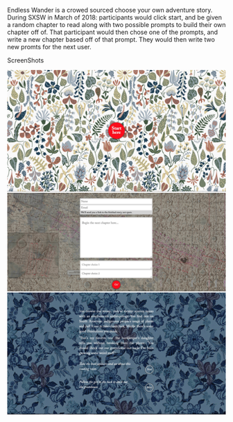 Endless Wander is a crowed sourced choose your own adventure story. During SXSW in March of 2018: participants would click start, and be given a random chapter to read along with two possible prompts to build their own chapter off of. That participant would then chose one of the prompts, and write a new chapter based off of that prompt. They would then write two new promts for the next user.

ScreenShots

![Alt text](/screenShots/home.jpg?raw=true "Home")
![Alt text](/screenShots/new.jpg?raw=true "New")
![Alt text](/screenShots/show.jpg?raw=true "Show")
